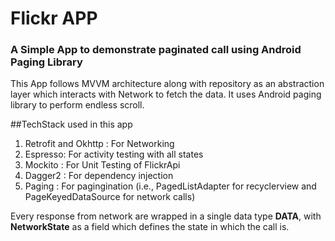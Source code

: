# Flickr APP

### A Simple App to demonstrate paginated call using Android Paging Library 


This App follows MVVM architecture along with repository as an abstraction layer which interacts with  Network to fetch the data. 
It uses Android paging library to perform endless scroll.

##TechStack used in this app
1. Retrofit and Okhttp  : For Networking
2. Espresso: For activity testing with all states
3. Mockito : For Unit Testing of FlickrApi
4. Dagger2 : For dependency injection
5. Paging : For pagingination (i.e., PagedListAdapter for recyclerview and PageKeyedDataSource for network calls)

Every response from network  are wrapped in a single data type **DATA**, with **NetworkState** as a field which defines the state in which the call is.


